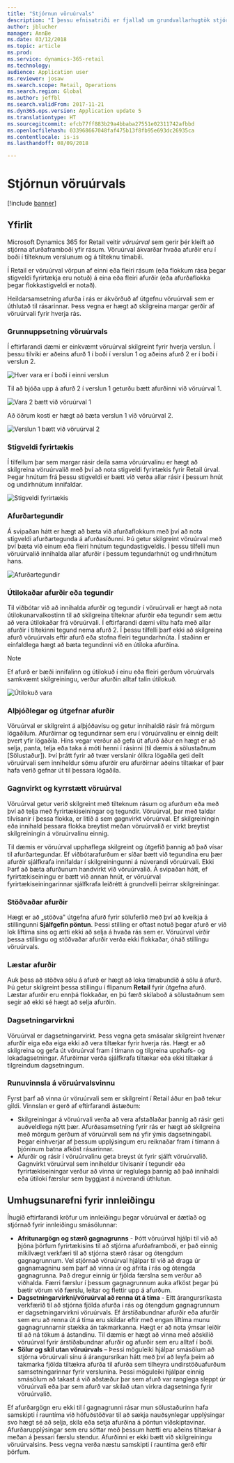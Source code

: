 ```yaml
---
title: "Stjórnun vöruúrvals"
description: "Í þessu efnisatriði er fjallað um grundvallarhugtök stjórnunar á vöruúrvali í Microsoft Dynamics 365 for Retail og hugleiðingar um framkvæmd verka."
author: jblucher
manager: AnnBe
ms.date: 03/12/2018
ms.topic: article
ms.prod: 
ms.service: dynamics-365-retail
ms.technology: 
audience: Application user
ms.reviewer: josaw
ms.search.scope: Retail, Operations
ms.search.region: Global
ms.author: jeffbl
ms.search.validFrom: 2017-11-21
ms.dyn365.ops.version: Application update 5
ms.translationtype: HT
ms.sourcegitcommit: efcb77ff883b29a4bbaba27551e02311742afbbd
ms.openlocfilehash: 033968667048faf475b13f8fb95e693dc26935ca
ms.contentlocale: is-is
ms.lasthandoff: 08/09/2018

---
```


# <a name="assortment-management"></a>Stjórnun vöruúrvals
[!include [banner](../includes/banner.md)]

## <a name="overview"></a>Yfirlit
Microsoft Dynamics 365 for Retail veitir *vöruúrval* sem gerir þér kleift að stjórna afurðaframboði yfir rásum. Vöruúrval ákvarðar hvaða afurðir eru í boði í tilteknum verslunum og á tilteknu tímabili.

Í Retail er vöruúrval vörpun af einni eða fleiri rásum (eða flokkum rása þegar stigveldi fyrirtækja eru notuð) á eina eða fleiri afurðir (eða afurðaflokka þegar flokkastigveldi er notað).

Heildarsamsetning afurða í rás er ákvörðuð af útgefnu vöruúrvali sem er úthlutað til rásarinnar. Þess vegna er hægt að skilgreina margar gerðir af vöruúrvali fyrir hverja rás.

### <a name="basic-assortment-setup"></a>Grunnuppsetning vöruúrvals
Í eftirfarandi dæmi er einkvæmt vöruúrval skilgreint fyrir hverja verslun. Í þessu tilviki er aðeins afurð 1 í boði í verslun 1 og aðeins afurð 2 er í boði í verslun 2.

![Hver vara er í boði í einni verslun](./media/Managing-assortments-figure1.png)

Til að bjóða upp á afurð 2 í verslun 1 geturðu bætt afurðinni við vöruúrval 1.

![Vara 2 bætt við vöruúrval 1](./media/Managing-assortments-figure2.png)

Að öðrum kosti er hægt að bæta verslun 1 við vöruúrval 2.

![Verslun 1 bætt við vöruúrval 2](./media/Managing-assortments-figure3.png)

### <a name="organization-hierarchies"></a>Stigveldi fyrirtækis
Í tilfellum þar sem margar rásir deila sama vöruúrvalinu er hægt að skilgreina vöruúrvalið með því að nota stigveldi fyrirtækis fyrir Retail úrval. Þegar hnútum frá þessu stigveldi er bætt við verða allar rásir í þessum hnút og undirhnútum innifaldar.

![Stigveldi fyrirtækis](./media/Managing-assortments-figure4.png)

### <a name="product-categories"></a>Afurðartegundir
Á svipaðan hátt er hægt að bæta við afurðaflokkum með því að nota stigveldi afurðartegunda á afurðasíðunni. Þú getur skilgreint vöruúrval með því bæta við einum eða fleiri hnútum tegundastigveldis. Í þessu tilfelli mun vöruúrvalið innihalda allar afurðir í þessum tegundarhnút og undirhnútum hans.

![Afurðartegundir](./media/Managing-assortments-figure5.png)

### <a name="excluded-products-or-categories"></a>Útilokaðar afurðir eða tegundir
Til viðbótar við að innihalda afurðir og tegundir í vöruúrvali er hægt að nota útilokunarvalkostinn til að skilgreina tilteknar afurðir eða tegundir sem ættu að vera útilokaðar frá vöruúrvali. Í eftirfarandi dæmi viltu hafa með allar afurðir í tiltekinni tegund nema afurð 2. Í þessu tilfelli þarf ekki að skilgreina afurð vöruúrvals eftir afurð eða stofna fleiri tegundarhnúta. Í staðinn er einfaldlega hægt að bæta tegundinni við en útiloka afurðina.

> [!NOTE]
> Ef afurð er bæði innifalinn og útilokuð í einu eða fleiri gerðum vöruúrvals samkvæmt skilgreiningu, verður afurðin alltaf talin útilokuð.

![Útilokuð vara](./media/Managing-assortments-figure6.png)

### <a name="global-and-released-products"></a>Alþjóðlegar og útgefnar afurðir
Vöruúrval er skilgreint á alþjóðavísu og getur innihaldið rásir frá mörgum lögaðilum. Afurðirnar og tegundirnar sem eru í vöruúrvalinu er einnig deilt þvert yfir lögaðila. Hins vegar verður að gefa út afurð áður en hægt er að selja, panta, telja eða taka á móti henni í rásinni (til dæmis á sölustaðnum \[Sölustaður\]). Því þrátt fyrir að tvær verslanir ólíkra lögaðila geti deilt vöruúrvali sem inniheldur sömu afurðir eru afurðirnar aðeins tiltækar ef þær hafa verið gefnar út til þessara lögaðila.

### <a name="dynamic-and-static-assortments"></a>Gagnvirkt og kyrrstætt vöruúrval
Vöruúrval getur verið skilgreint með tilteknum rásum og afurðum eða með því að telja með fyrirtækiseiningar og tegundir. Vöruúrval, þar með taldar tilvísanir í þessa flokka, er litið á sem gagnvirkt vöruúrval. Ef skilgreiningin eða innihald þessara flokka breytist meðan vöruúrvalið er virkt breytist skilgreiningin á vöruúrvalinu einnig.

Til dæmis er vöruúrval upphaflega skilgreint og útgefið þannig að það vísar til afurðartegundar. Ef viðbótarafurðum er síðar bætt við tegundina eru þær afurðir sjálfkrafa innifaldar í skilgreiningunni á núverandi vöruúrvali. Ekki Þarf að bæta afurðunum handvirkt við vöruúrvalið. Á svipaðan hátt, ef fyrirtækiseiningu er bætt við annan hnút, er vöruúrval fyrirtækiseiningarinnar sjálfkrafa leiðrétt á grundvelli þeirrar skilgreiningar.

### <a name="stopped-products"></a>Stöðvaðar afurðir 
Hægt er að „stöðva" útgefna afurð fyrir söluferlið með því að kveikja á stillingunni **Sjálfgefin pöntun**. Þessi stilling er oftast notuð þegar afurð er við lok líftíma síns og ætti ekki að selja á hvaða rás sem er. Vöruúrval virðir þessa stillingu og stöðvaðar afurðir verða ekki flokkaðar, óháð stillingu vöruúrvals.

### <a name="blocked-products"></a>Læstar afurðir
Auk þess að stöðva sölu á afurð er hægt að loka tímabundið á sölu á afurð. Þú getur skilgreint þessa stillingu í flipanum **Retail** fyrir útgefna afurð. Læstar afurðir eru ennþá flokkaðar, en þú færð skilaboð á sölustaðnum sem segir að ekki sé hægt að selja afurðin.

### <a name="date-effectivity"></a>Dagsetningarvirkni
Vöruúrval er dagsetningarvirkt. Þess vegna geta smásalar skilgreint hvenær afurðir eiga eða eiga ekki að vera tiltækar fyrir hverja rás. Hægt er að skilgreina og gefa út vöruúrval fram í tímann og tilgreina upphafs- og lokadagsetningar. Afurðirnar verða sjálfkrafa tiltækar eða ekki tiltækar á tilgreindum dagsetningum.

### <a name="process-assortments-batch-job"></a>Runuvinnsla á vöruúrvalsvinnu
Fyrst þarf að vinna úr vöruúrvali sem er skilgreint í Retail áður en það tekur gildi. Vinnslan er gerð af eftirfarandi ástæðum:

- Skilgreiningar á vöruúrvali verða að vera afstaðlaðar þannig að rásir geti auðveldlega nýtt þær. Afurðasamsetning fyrir rás er hægt að skilgreina með mörgum gerðum af vöruúrvali sem ná yfir ýmis dagsetningabil. Þegar einhverjar af þessum upplýsingum eru reiknaðar fram í tímann á þjóninum batna afköst rásarinnar.
- Afurðir og rásir í vöruúrvalinu geta breyst út fyrir sjálft vöruúrvalið. Gagnvirkt vöruúrval sem inniheldur tilvísanir í tegundir eða fyrirtækiseiningar verður að vinna úr reglulega þannig að það innihaldi eða útiloki færslur sem byggjast á núverandi úthlutun.

## <a name="implementation-considerations"></a>Umhugsunarefni fyrir innleiðingu
Íhugið eftirfarandi kröfur um innleiðingu þegar vöruúrval er áætlað og stjórnað fyrir innleiðingu smásölunnar:

- **Afritunargögn og stærð gagnagrunns** - Þótt vöruúrval hjálpi til við að þjóna þörfum fyrirtækisins til að stjórna afurðaframboði, er það einnig mikilvægt verkfæri til að stjórna stærð rásar og ótengdum gagnagrunnum. Vel stjórnað vöruúrval hjálpar til við að draga úr gagnamagninu sem þarf að vinna úr og afrita í rás og ótengda gagnagrunna. Það dregur einnig úr fjölda færslna sem verður að viðhalda. Færri færslur í þessum gagnagrunnum auka afköst þegar þú bætir vörum við færslu, leitar og flettir upp á afurðum.
- **Dagsetningarvirkni/vöruúrval að renna út á tíma** - Eitt árangursríkasta verkfærið til að stjórna fjölda afurða í rás og ótengdum gagnagrunnum er dagsetningarvirkni vöruúrvals. Ef árstíðabundnar afurðir eða afurðir sem eru að renna út á tíma eru skildar eftir með engan líftíma munu gagnagrunnarnir stækka án takmarkanna. Hægt er að nota ýmsar leiðir til að ná tökum á ástandinu. Til dæmis er hægt að vinna með aðskilið vöruúrval fyrir árstíðabundnar afurðir og afurðir sem eru alltaf í boði.
- **Sölur og skil utan vöruúrvals** – Þessi möguleiki hjálpar smásölum að stjórna vöruúrvali sínu á árangursríkan hátt með því að leyfa þeim að takmarka fjölda tiltækra afurða til afurða sem tilheyra undirstöðuafurðum samsetningarinnar fyrir verslunina. Þessi möguleiki hjálpar einnig smásölum að takast á við aðstæður þar sem afurð var ranglega sleppt úr vöruúrvali eða þar sem afurð var skilað utan virkra dagsetninga fyrir vöruúrvalið.

Ef afurðargögn eru ekki til í gagnagrunni rásar mun sölustaðurinn hafa samskipti í rauntíma við höfuðstöðvar til að sækja nauðsynlegar upplýsingar svo hægt sé að selja, skila eða setja afurðina á pöntun viðskiptavinar. Afurðarupplýsingar sem eru sóttar með þessum hætti eru aðeins tiltækar á meðan á þessari færslu stendur. Afurðinni er ekki bætt við skilgreiningu vöruúrvalsins. Þess vegna verða næstu samskipti í rauntíma gerð eftir þörfum.

